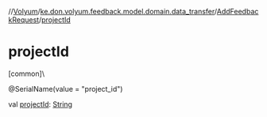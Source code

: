 //[Volyum](../../../index.md)/[ke.don.volyum.feedback.model.domain.data_transfer](../index.md)/[AddFeedbackRequest](index.md)/[projectId](project-id.md)

# projectId

[common]\

@SerialName(value = &quot;project_id&quot;)

val [projectId](project-id.md): [String](https://kotlinlang.org/api/core/kotlin-stdlib/kotlin/-string/index.html)